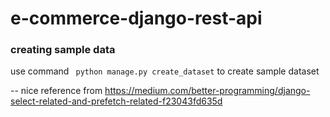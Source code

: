 # e-commerce-django-rest-api

### creating sample data
 use command ``` python manage.py create_dataset``` to create sample dataset    
 
 
 -- nice reference from https://medium.com/better-programming/django-select-related-and-prefetch-related-f23043fd635d
 
